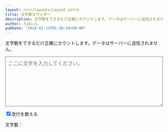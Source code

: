 ```yaml
---
layout: /src/layouts/Layout.astro
title: 文字数カウンター
description: 文字数をできるだけ正確にカウントします。データはサーバーに送信されません。
author: ろぼいん
pubDate: "2024-01-13T01:36:36+09:00"
---
```


文字数をできるだけ正確にカウントします。データはサーバーに送信されません。

<textarea id="input" placeholder="ここに文字を入力してください。"></textarea>

<input type="checkbox" id="count-line-breaks" checked><label for="count-line-breaks">改行を数える</label>

<div id="result">文字数：</div>

<style>
    #input {
        width: 100%;
        max-width: 35rem;
        height: 10rem;
        font-size: 1rem;
        font-family: sans-serif;
        padding: 0.5rem;
        box-sizing: border-box;
        resize: vertical;
        background: transparent;
    }
</style>

<script>
    if (Intl.Segmenter === undefined) {
        alert("お使いのブラウザーには対応していません。最新バージョンにアップデートするか、Chromeをお使いください。")
    }

    const input = document.querySelector("#input");
    const countLineBreaks = document.querySelector("#count-line-breaks");
    const result = document.querySelector("#result");

    const updateCounter = () => {
        const segmenter = new Intl.Segmenter("ja", { granularity: "grapheme" });
        const text = countLineBreaks.checked ? input.value : input.value.replace(/\n/g, "");
        const length = [...segmenter.segment(text)].length;
        result.textContent = `文字数：${length}文字`;
    };

    input.addEventListener("input", updateCounter);
    countLineBreaks.addEventListener("change", updateCounter);
</script>
